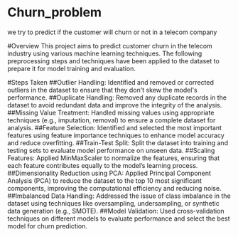 # Churn_problem
we try to predict if the customer will churn or not in a telecom company

#Overview
This project aims to predict customer churn in the telecom industry using various machine learning techniques. The following preprocessing steps and techniques have been applied to the dataset to prepare it for model training and evaluation.

#Steps Taken
##Outlier Handling:
Identified and removed or corrected outliers in the dataset to ensure that they don't skew the model's performance.
##Duplicate Handling:
Removed any duplicate records in the dataset to avoid redundant data and improve the integrity of the analysis.
##Missing Value Treatment:
Handled missing values using appropriate techniques (e.g., imputation, removal) to ensure a complete dataset for analysis.
##Feature Selection:
Identified and selected the most important features using feature importance techniques to enhance model accuracy and reduce overfitting.
##Train-Test Split:
Split the dataset into training and testing sets to evaluate model performance on unseen data.
##Scaling Features:
Applied MinMaxScaler to normalize the features, ensuring that each feature contributes equally to the model’s learning process.
##Dimensionality Reduction using PCA:
Applied Principal Component Analysis (PCA) to reduce the dataset to the top 10 most significant components, improving the computational efficiency and reducing noise.
##Imbalanced Data Handling:
Addressed the issue of class imbalance in the dataset using techniques like oversampling, undersampling, or synthetic data generation (e.g., SMOTE).
##Model Validation:
Used cross-validation techniques on different models to evaluate performance and select the best model for churn prediction.
